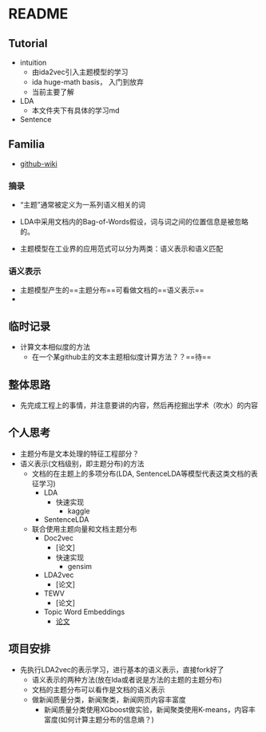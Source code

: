 # README



## Tutorial

- intuition
  - 由ida2vec引入主题模型的学习
  - ida huge-math basis， 入门到放弃
  - 当前主要了解
- LDA
  - 本文件夹下有具体的学习md
- Sentence







## Familia

- [github-wiki](<https://github.com/baidu/Familia/wiki>)

### 摘录

- “主题”通常被定义为一系列语义相关的词

- LDA中采用文档内的Bag-of-Words假设，词与词之间的位置信息是被忽略的。
- 主题模型在工业界的应用范式可以分为两类：语义表示和语义匹配

### 语义表示

- 主题模型产生的==主题分布==可看做文档的==语义表示==
- 









## 临时记录

- 计算文本相似度的方法
  - 在一个某github主的文本主题相似度计算方法？？==待==





## 整体思路

- 先完成工程上的事情，并注意要讲的内容，然后再挖掘出学术（吹水）的内容



## 个人思考

- 主题分布是文本处理的特征工程部分？
- 语义表示(文档级别，即主题分布)的方法
  - 文档的在主题上的多项分布(LDA, SentenceLDA等模型代表这类文档的表征学习)
    - LDA
      - 快速实现
        - kaggle
    - SentenceLDA
  - 联合使用主题向量和文档主题分布
    - Doc2vec
      - [论文]
      - 快速实现
        - gensim
    - LDA2vec
      - [论文]
    - TEWV
      - [论文]
    - Topic Word Embeddings
      - [论文](http://www.aaai.org/ocs/index.php/AAAI/AAAI15/paper/download/9314/9535/)

## 项目安排

- 先执行LDA2vec的表示学习，进行基本的语义表示，直接fork好了
  - 语义表示的两种方法(放在lda或者说是方法的主题的主题分布)
  - 文档的主题分布可以看作是文档的语义表示
  - 做新闻质量分类，新闻聚类，新闻网页内容丰富度
    - 新闻质量分类使用XGboost做实验，新闻聚类使用K-means，内容丰富度(如何计算主题分布的信息熵？)